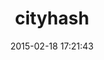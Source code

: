 ---
layout: post
title:  "cityhash"
repo:   "nashby/cityhash"
date:   2015-02-18 17:21:43
gemurl: http://github.com/nashby/cityhash
---